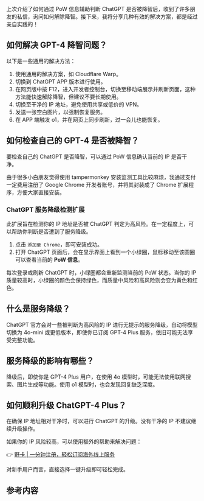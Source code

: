 上次介绍了如何通过 PoW 信息辅助判断 ChatGPT 是否被降智后，收到了许多朋友的私信，询问如何解除降智。接下来，我将分享几种有效的解决方案，都是经过亲自实践的！

## 如何解决 GPT-4 降智问题？

以下是一些通用的解决方法：

1. 使用通用的解决方案，如 Cloudflare Warp。
2. 切换到 ChatGPT APP 版本进行使用。
3. 在网页版中按 F12，进入开发者控制台，切换至移动端展示并刷新页面，这种方法能快速解除降智，但建议不要长期使用。
4. 切换至干净的 IP 地址，避免使用共享或低价的 VPN。
5. 发送一张空白图片，以强制恢复服务。
6. 在 APP 端触发 o1，并在网页上同步刷新，过一会儿也能恢复。

## 如何检查自己的 GPT-4 是否被降智？

要检查自己的 ChatGPT 是否降智，可以通过 PoW 信息确认当前的 IP 是否干净。

由于很多小白朋友觉得使用 tampermonkey 安装监测工具比较麻烦，我通过支付一定费用注册了 Google Chrome 开发者账号，并将其封装成了 Chrome 扩展程序，方便大家直接安装。

### ChatGPT 服务降级检测扩展

此扩展旨在检测你的 IP 地址是否被 ChatGPT 判定为高风险。在一定程度上，可以帮助你判断是否遭到了服务降级。

1. 点击 `添加至 Chrome`，即可安装成功。
2. 打开 ChatGPT 页面后，会在显示界面上看到一个小绿圈，鼠标移动至该圆圈可以查看当前的 **PoW 信息**。

每次登录或刷新 ChatGPT 时，小绿圈都会重新监测当前的 PoW 状态。当你的 IP 质量较高时，小绿圈的颜色会保持绿色，而质量中风险和高风险则会变为黄色和红色。

## 什么是服务降级？

ChatGPT 官方会对一些被判断为高风险的 IP 进行无提示的服务降级，自动将模型切换为 4o-mini 或更低版本，即使你已订阅 GPT-4 Plus 服务，依旧可能无法享受完整功能。

## 服务降级的影响有哪些？

降级后，即使你是 GPT-4 Plus 用户，在使用 4o 模型时，可能无法使用联网搜索、图片生成等功能。使用 o1 模型时，也会发现回复缺乏深度。

## 如何顺利升级 ChatGPT-4 Plus？

在确保 IP 地址相对干净时，可以进行 ChatGPT 的升级。没有干净的 IP 不建议继续升级操作。

如果你的 IP 风险较高，可以使用额外的帮助来解决问题：

👉 [野卡 | 一分钟注册，轻松订阅海外线上服务](https://bit.ly/bewildcard)

对新手用户而言，直接选择一键升级即可轻松完成。

## 参考内容